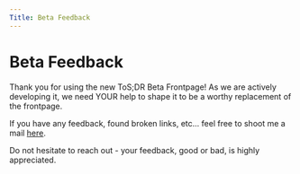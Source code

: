 ```yaml
---
Title: Beta Feedback
---
```


# Beta Feedback
Thank you for using the new ToS;DR Beta Frontpage! As we are actively developing it, we need YOUR help to shape it to be a worthy replacement of the frontpage.

If you have any feedback, found broken links, etc... feel free to shoot me a mail [here](mailto:erik.hering@tosdr.org).

Do not hesitate to reach out - your feedback, good or bad, is highly appreciated.
